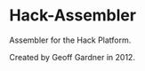 Hack-Assembler
==============

Assembler for the Hack Platform.

Created by Geoff Gardner in 2012. 
